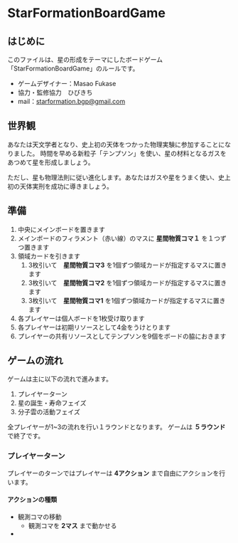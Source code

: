 # StarFormationBoardGame

## はじめに

このファイルは、星の形成をテーマにしたボードゲーム「StarFormationBoardGame」のルールです。

- ゲームデザイナー：Masao Fukase
- 協力・監修協力　ひびきち
- mail：<starformation.bgp@gmail.com>

## 世界観

あなたは天文学者となり、史上初の天体をつかった物理実験に参加することになりました。
時間を早める新粒子「テンプソン」を使い、星の材料となるガスをあつめて星を形成しましょう。

ただし、星も物理法則に従い進化します。あなたはガスや星をうまく使い、史上初の天体実刑を成功に導きましょう。

## 準備

1. 中央にメインボードを置きます
1. メインボードのフィラメント（赤い線）のマスに **星間物質コマ１** を１つずつ置きます
1. 領域カードを引きます
   1. 3枚引いて　**星間物質コマ3** を1個ずつ領域カードが指定するマスに置きます
   2. 3枚引いて　**星間物質コマ2** を1個ずつ領域カードが指定するマスに置きます
   3. 3枚引いて　**星間物質コマ1** を1個ずつ領域カードが指定するマスに置きます
1. 各プレイヤーは個人ボードを1枚受け取ります
1. 各プレイヤーは初期リソースとして4金をうけとります
1. プレイヤーの共有リソースとしてテンプソンを9個をボードの脇におきます

## ゲームの流れ

ゲームは主に以下の流れで進みます。

1. プレイヤーターン
2. 星の誕生・寿命フェイズ
3. 分子雲の活動フェイズ

全プレイヤーが1~3の流れを行い１ラウンドとなります。
ゲームは **５ラウンド** で終了です。

### プレイヤーターン

プレイヤーのターンではプレイヤーは **4アクション** まで自由にアクションを行います。

#### アクションの種類

- 観測コマの移動
  - 観測コマを **2マス** まで動かせる
- 